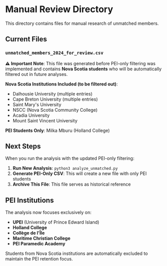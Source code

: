 # Manual Review Directory

This directory contains files for manual research of unmatched members.

## Current Files

### `unmatched_members_2024_for_review.csv`
**⚠️ Important Note**: This file was generated before PEI-only filtering was implemented and contains **Nova Scotia students** who will be automatically filtered out in future analyses.

**Nova Scotia Institutions Included (to be filtered out)**:
- Dalhousie University (multiple entries)
- Cape Breton University (multiple entries) 
- Saint Mary's University
- NSCC (Nova Scotia Community College)
- Acadia University
- Mount Saint Vincent University

**PEI Students Only**: Milka Mburu (Holland College)

## Next Steps

When you run the analysis with the updated PEI-only filtering:

1. **Run New Analysis**: `python3 analyze_unmatched.py`
2. **Generate PEI-Only CSV**: This will create a new file with only PEI students
3. **Archive This File**: This file serves as historical reference

## PEI Institutions

The analysis now focuses exclusively on:
- **UPEI** (University of Prince Edward Island)
- **Holland College** 
- **Collège de l'Île**
- **Maritime Christian College**
- **PEI Paramedic Academy**

Students from Nova Scotia institutions are automatically excluded to maintain the PEI retention focus. 